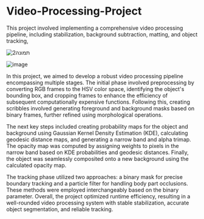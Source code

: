 # Video-Processing-Project
This project involved implementing a comprehensive video processing pipeline, including stabilization, background subtraction, matting, and object tracking,

![תמונה2](https://github.com/HayLahav/Video-Processing-Project/assets/111200362/30d8d40d-d745-4f66-b861-04ed05230195)

![image](https://github.com/HayLahav/Video-Processing-Project/assets/111200362/b60ea6c3-983e-41c4-86a2-04365e49298b)

In this project, we aimed to develop a robust video processing pipeline encompassing multiple stages. The initial phase involved preprocessing by converting RGB frames to the HSV color space, identifying the object's bounding box, and cropping frames to enhance the efficiency of subsequent computationally expensive functions. Following this, creating scribbles involved generating foreground and background masks based on binary frames, further refined using morphological operations.

The next key steps included creating probability maps for the object and background using Gaussian Kernel Density Estimation (KDE), calculating geodesic distance maps, and generating a narrow band and alpha trimap. The opacity map was computed by assigning weights to pixels in the narrow band based on KDE probabilities and geodesic distances. Finally, the object was seamlessly composited onto a new background using the calculated opacity map.

The tracking phase utilized two approaches: a binary mask for precise boundary tracking and a particle filter for handling body part occlusions. These methods were employed interchangeably based on the binary parameter. Overall, the project optimized runtime efficiency, resulting in a well-rounded video processing system with stable stabilization, accurate object segmentation, and reliable tracking.
